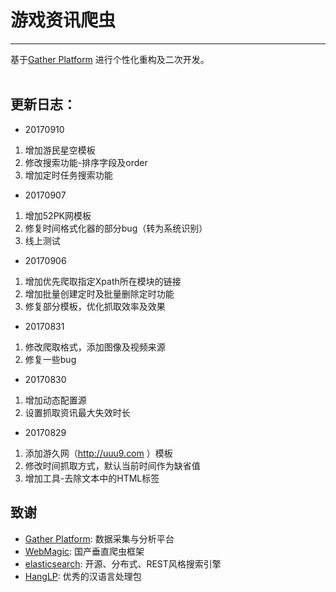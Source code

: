 # 游戏资讯爬虫

------

基于[Gather Platform](https://github.com/gsh199449/spider) 进行个性化重构及二次开发。
<br />
<br />

## 更新日志：
- 20170910
1. 增加游民星空模板
2. 修改搜索功能-排序字段及order
3. 增加定时任务搜索功能

- 20170907
1. 增加52PK网模板
2. 修复时间格式化器的部分bug（转为系统识别）
3. 线上测试

- 20170906
1. 增加优先爬取指定Xpath所在模块的链接
2. 增加批量创建定时及批量删除定时功能
3. 修复部分模板，优化抓取效率及效果

- 20170831
1. 修改爬取格式，添加图像及视频来源
2. 修复一些bug

- 20170830
1. 增加动态配置源
2. 设置抓取资讯最大失效时长

- 20170829
1. 添加游久网（http://uuu9.com ）模板
2. 修改时间抓取方式，默认当前时间作为缺省值
3. 增加工具-去除文本中的HTML标签

## 致谢
- [Gather Platform](https://github.com/gsh199449/spider): 数据采集与分析平台
- [WebMagic](http://webmagic.io/): 国产垂直爬虫框架
- [elasticsearch](https://github.com/elastic/elasticsearch): 开源、分布式、REST风格搜索引擎
- [HangLP](https://github.com/hankcs/HanLP): 优秀的汉语言处理包